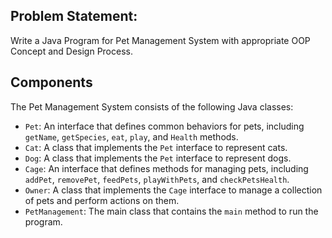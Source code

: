 ## Problem Statement:
Write a Java Program for Pet Management System with appropriate OOP Concept and Design Process.

## Components
The Pet Management System consists of the following Java classes:

- `Pet`: An interface that defines common behaviors for pets, including `getName`, `getSpecies`, `eat`, `play`, and `Health` methods.
- `Cat`: A class that implements the `Pet` interface to represent cats.
- `Dog`: A class that implements the `Pet` interface to represent dogs.
- `Cage`: An interface that defines methods for managing pets, including `addPet`, `removePet`, `feedPets`, `playWithPets`, and `checkPetsHealth`.
- `Owner`: A class that implements the `Cage` interface to manage a collection of pets and perform actions on them.
- `PetManagement`: The main class that contains the `main` method to run the program.
